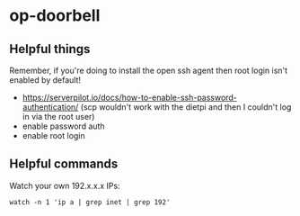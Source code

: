 # op-doorbell

## Helpful things

Remember, if you're doing to install the open ssh agent then root login isn't enabled by default!

- https://serverpilot.io/docs/how-to-enable-ssh-password-authentication/
  (scp wouldn't work with the dietpi and then I couldn't log in via the root user)
- enable password auth
- enable root login

## Helpful commands

Watch your own 192.x.x.x IPs:

```
watch -n 1 'ip a | grep inet | grep 192'
```
